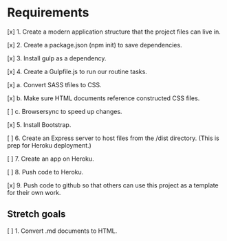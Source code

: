 # Requirements

[x] 1. Create a modern application structure that the project files can live in.

[x] 2. Create a package.json (npm init) to save dependencies.

[x] 3. Install gulp as a dependency.

[x] 4. Create a Gulpfile.js to run our routine tasks.

[x]  a. Convert SASS tfiles to CSS.
  
[x]  b. Make sure HTML documents reference constructed CSS files.

[ ]  c. Browsersync to speed up changes.

[x] 5. Install Bootstrap.

[ ] 6. Create an Express server to host files from the /dist directory. (This is prep for Heroku deployment.)

[ ] 7. Create an app on Heroku.

[ ] 8. Push code to Heroku.

[x] 9. Push code to github so that others can use this project as a template for their own work.


## Stretch goals

[ ] 1. Convert .md documents to HTML.

